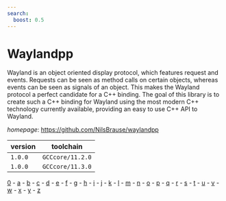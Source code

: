 ```yaml
---
search:
  boost: 0.5
---
```

# Waylandpp

Wayland is an object oriented display protocol, which  features request and events. Requests can be seen as method calls on  certain objects, whereas events can be seen as signals of an object.  This makes the Wayland protocol a perfect candidate for a C++ binding.  The goal of this library is to create such a C++ binding for Wayland  using the most modern C++ technology currently available, providing  an easy to use C++ API to Wayland.

*homepage*: <https://github.com/NilsBrause/waylandpp>

version | toolchain
--------|----------
``1.0.0`` | ``GCCcore/11.2.0``
``1.0.0`` | ``GCCcore/11.3.0``

[0](../0/index.md) - [a](../a/index.md) - [b](../b/index.md) - [c](../c/index.md) - [d](../d/index.md) - [e](../e/index.md) - [f](../f/index.md) - [g](../g/index.md) - [h](../h/index.md) - [i](../i/index.md) - [j](../j/index.md) - [k](../k/index.md) - [l](../l/index.md) - [m](../m/index.md) - [n](../n/index.md) - [o](../o/index.md) - [p](../p/index.md) - [q](../q/index.md) - [r](../r/index.md) - [s](../s/index.md) - [t](../t/index.md) - [u](../u/index.md) - [v](../v/index.md) - [w](../w/index.md) - [x](../x/index.md) - [y](../y/index.md) - [z](../z/index.md)

